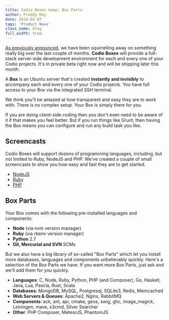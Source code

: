 ```yaml
---
title: Codio Boxes &amp; Box Parts
author: Freddy May
date: 2014-02-07
tags: 'Product News'
class_name: blog
full_width: true
---
```


[As previously announced](/blog/2014/01/server-side-development), we have been squirrelling away on something really big over the last couple of months. **Codio Boxes** will provide a full-stack server-side development environment for each and every one of your Codio projects. It's in private beta right now and will be shipping later this month.

A **Box** is an Ubuntu server that's created **instantly and invisibly** to accompany each and every one of your Codio projects. You have full access to your Box via the integrated SSH terminal.

We think you'll be amazed at how transparent and easy they are to work with. There is no complex setup. Your Box is simply there for you.

If you are doing client-side coding then you don't even need to be aware of it if that makes you feel better. But if you run things like Grunt, then having the Box means you can configure and run any build task you like.


## Screencasts

Codio Boxes will support dozens of programming languages, including, but not limited to Ruby, NodeJS and PHP. We've created a couple of small screencasts to show you how easy and fast they are to get started.

- [NodeJS](https://player.vimeo.com/video/85953159?autoplay=1&hd=1)
- [Ruby](https://player.vimeo.com/video/85998845?autoplay=1&hd=1)
- [PHP](https://player.vimeo.com/video/86028855?autoplay=1&hd=1)


## Box Parts

Your Box comes with the following pre-installed languages and components:

- **Node** (via nvm version manager)
- **Ruby** (via rbenv version manager)
- **Python** 2.7
- **Git, Mercurial and SVN** SCMs

But we also have a big library of so-called "Box Parts" which let you install more databases, languages and components unbelievably quickly. Here's a selection of the Box Parts we have. If you want more Box Parts, just ask and we'll add them for you quickly.

- **Languages**: C, Node, Ruby, Python, PHP (and Composer), Go, Haskell, Java, Lua, Pascla, Rust, Scala
- **Databases**: MongoDB, MySQL, Postgresql, SQLite3, Redis, Memcached
- **Web Servers & Queues**: Apache2, Nginx, RabbitMQ
- **Components**: ack, ant, apr, cmake, geos, swig, ghc, image_magick, Leiningen, mave, s3cmd, Silver Searcher
- **Other**: PHP Composer, MeteorJS, PhantomJS
